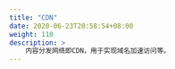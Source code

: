 ```yaml
---
title: "CDN"
date: 2020-06-23T20:58:54+08:00
weight: 110
description: >
    内容分发网络即CDN，用于实现域名加速访问等。
---
```



